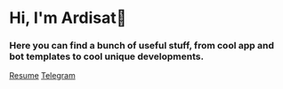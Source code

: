 # Hi, I'm Ardisat🐍 

### Here you can find a bunch of useful stuff, from cool app and bot templates to cool unique developments.

[Resume](http://ardisat.herokuapp.com/)
[Telegram](https://t.me/ardisat)
